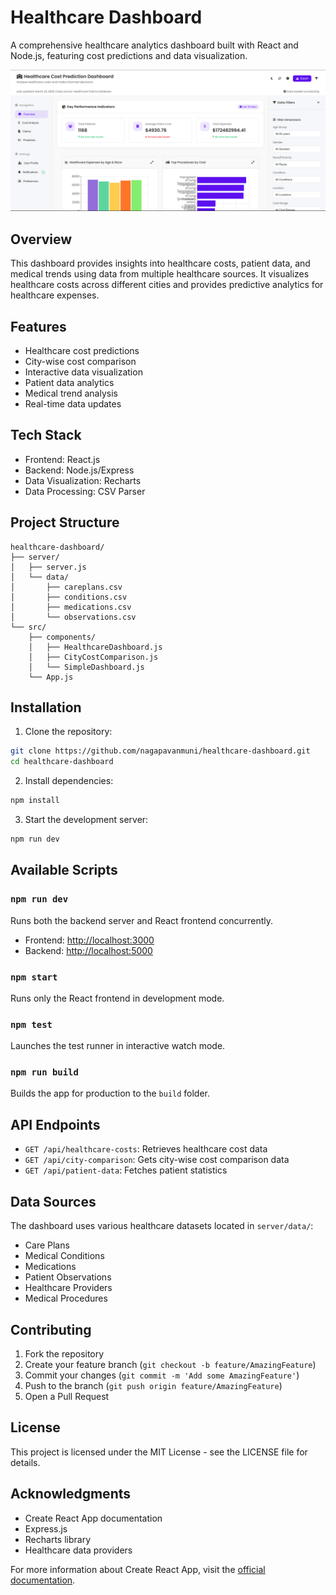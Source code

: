 # Healthcare Dashboard

A comprehensive healthcare analytics dashboard built with React and Node.js, featuring cost predictions and data visualization.

![dashboard](dashboard.jpg)

## Overview

This dashboard provides insights into healthcare costs, patient data, and medical trends using data from multiple healthcare sources. It visualizes healthcare costs across different cities and provides predictive analytics for healthcare expenses.

## Features

- Healthcare cost predictions
- City-wise cost comparison
- Interactive data visualization
- Patient data analytics
- Medical trend analysis
- Real-time data updates

## Tech Stack

- Frontend: React.js
- Backend: Node.js/Express
- Data Visualization: Recharts
- Data Processing: CSV Parser

## Project Structure

```
healthcare-dashboard/
├── server/
│   ├── server.js
│   └── data/
│       ├── careplans.csv
│       ├── conditions.csv
│       ├── medications.csv
│       └── observations.csv
└── src/
    ├── components/
    │   ├── HealthcareDashboard.js
    │   ├── CityCostComparison.js
    │   └── SimpleDashboard.js
    └── App.js
```

## Installation

1. Clone the repository:
```bash
git clone https://github.com/nagapavanmuni/healthcare-dashboard.git
cd healthcare-dashboard
```

2. Install dependencies:
```bash
npm install
```

3. Start the development server:
```bash
npm run dev
```

## Available Scripts

### `npm run dev`
Runs both the backend server and React frontend concurrently.
- Frontend: [http://localhost:3000](http://localhost:3000)
- Backend: [http://localhost:5000](http://localhost:5000)

### `npm start`
Runs only the React frontend in development mode.

### `npm test`
Launches the test runner in interactive watch mode.

### `npm run build`
Builds the app for production to the `build` folder.

## API Endpoints

- `GET /api/healthcare-costs`: Retrieves healthcare cost data
- `GET /api/city-comparison`: Gets city-wise cost comparison data
- `GET /api/patient-data`: Fetches patient statistics

## Data Sources

The dashboard uses various healthcare datasets located in `server/data/`:
- Care Plans
- Medical Conditions
- Medications
- Patient Observations
- Healthcare Providers
- Medical Procedures

## Contributing

1. Fork the repository
2. Create your feature branch (`git checkout -b feature/AmazingFeature`)
3. Commit your changes (`git commit -m 'Add some AmazingFeature'`)
4. Push to the branch (`git push origin feature/AmazingFeature`)
5. Open a Pull Request

## License

This project is licensed under the MIT License - see the LICENSE file for details.

## Acknowledgments

- Create React App documentation
- Express.js
- Recharts library
- Healthcare data providers

For more information about Create React App, visit the [official documentation](https://facebook.github.io/create-react-app/docs/getting-started).